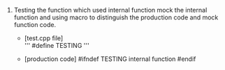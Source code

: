 
1. Testing the function which used internal function
   mock the internal function and using macro to distinguish the production code and mock function code.
   - [test.cpp file]  
   '''
    #define TESTING
   '''
   
   - [production code]
   #ifndef TESTING
   internal function
   #endif
   
   
  
